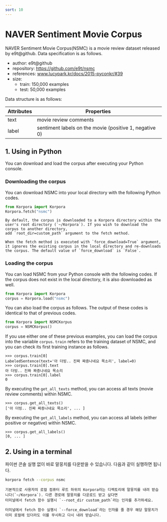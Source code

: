 ```yaml
---
sort: 10
---
```


# NAVER Sentiment Movie Corpus

NAVER Sentiment Movie Corpus(NSMC) is a movie review dataset released by e9t@github.
Data specification is as follows.

- author: e9t@github
- repository: https://github.com/e9t/nsmc
- references: www.lucypark.kr/docs/2015-pyconkr/#39
- size:
  - train: 150,000 examples
  - test: 50,000 examples

Data structure is as follows:

|Attributes|Properties|
|---|---|
|text|movie review comments|
|label|sentiment labels on the movie (positive 1, negative 0)|

## 1. Using in Python

You can download and load the corpus after executing your Python console.

### Downloading the corpus

You can download NSMC into your local directory with the following Python codes.

```python
from Korpora import Korpora
Korpora.fetch("nsmc")
```

```note
By default, the corpus is downloaded to a Korpora directory within the user's root directory (`~/Korpora`). If you wish to download the corpus to another directory,
add `root_dir=custom_path` argument to the fetch method.
```

```tip
When the fetch method is executed with `force_download=True` argument, it ignores the existing corpus in the local directory and re-downloads the corpus. The default value of `force_download` is `False`.
```


### Loading the corpus

You can load NSMC from your Python console with the following codes.
If the corpus does not exist in the local directory, it is also downloaded as well.

```python
from Korpora import Korpora
corpus = Korpora.load("nsmc")
```

You can also load the corpus as follows.
The output of these codes is identical to that of previous codes.

```python
from Korpora import NSMCKorpus
corpus = NSMCKorpus()
```

If you use either one of these previous examples, you can load the corpus into the variable `corpus`.
`train` refers to the training dataset of NSMC, and you can check its first training instance as follows.

```
>>> corpus.train[0]
LabeledSentence(text='아 더빙.. 진짜 짜증나네요 목소리', label=0)
>>> corpus.train[0].text
아 더빙.. 진짜 짜증나네요 목소리
>>> corpus.train[0].label
0
```

By executing the `get_all_texts` method, you can access all texts (movie review comments) within NSMC.

```
>>> corpus.get_all_texts()
['아 더빙.. 진짜 짜증나네요 목소리', ... ]
```

By executing the `get_all_labels` method, you can access all labels (either positive or negative) within NSMC.

```
>>> corpus.get_all_labels()
[0, ... ]
```



## 2. Using in a terminal

파이썬 콘솔 실행 없이 바로 말뭉치를 다운받을 수 있습니다.
다음과 같이 실행하면 됩니다.

```bash
korpora fetch --corpus nsmc
```

```note
기본적으로 사용자의 로컬 컴퓨터 루트 하위의 Korpora라는 디렉토리에 말뭉치를 내려 받습니다(`~/Korpora`). 다른 경로에 말뭉치를 다운로드 받고 싶다면 
터미널에서 fetch 함수 실행시 `--root_dir custom_path`라는 인자를 추가하세요.
```

```tip
터미널에서 fetch 함수 실행시 `--force_download`라는 인자를 줄 경우 해당 말뭉치가 이미 로컬에 있더라도 이를 무시하고 다시 내려 받습니다.
```